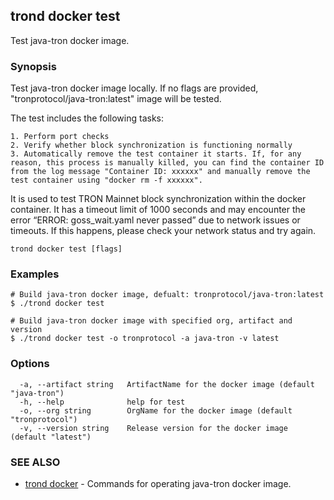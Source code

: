 ## trond docker test

Test java-tron docker image.

### Synopsis

Test java-tron docker image locally. If no flags are provided, "tronprotocol/java-tron:latest" image will be tested.

The test includes the following tasks:

	1. Perform port checks
	2. Verify whether block synchronization is functioning normally
	3. Automatically remove the test container it starts. If, for any reason, this process is manually killed, you can find the container ID from the log message "Container ID: xxxxxx" and manually remove the test container using "docker rm -f xxxxxx".

It is used to test TRON Mainnet block synchronization within the docker container. It has a timeout limit of 1000 seconds and may encounter the error “ERROR: goss_wait.yaml never passed” due to network issues or timeouts. If this happens, please check your network status and try again.


```
trond docker test [flags]
```

### Examples

```
# Build java-tron docker image, defualt: tronprotocol/java-tron:latest
$ ./trond docker test

# Build java-tron docker image with specified org, artifact and version
$ ./trond docker test -o tronprotocol -a java-tron -v latest

```

### Options

```
  -a, --artifact string   ArtifactName for the docker image (default "java-tron")
  -h, --help              help for test
  -o, --org string        OrgName for the docker image (default "tronprotocol")
  -v, --version string    Release version for the docker image (default "latest")
```

### SEE ALSO

* [trond docker](trond_docker.md)	 - Commands for operating java-tron docker image.
